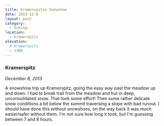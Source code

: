 ```yaml
---
title: Kramerspitze Snowshoe
date: 2013-12-8
layout: post
category:
  - hiking
location:
  - Kramerspitz
elevation:
  # Kramerspitz
  - 1300
---
```


### Kramerspitz
_December 8, 2013_

A snowshow trip up Kramerspitz, going the easy way past the meadow up and down. I had to break trail from the meadow and hut in deep, unconsolidated snow. That took some effort! Then some rather delicate snow conditions a bit below the summit traversing a slope with bad runout. I should have done this without snowshoes, on the way back it was much easier/safer without them. I'm not sure how long it took, but I'm guessing between 7 and 8 hours.
